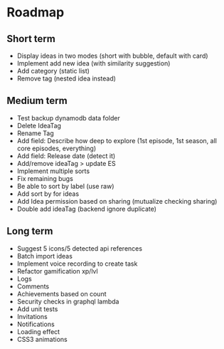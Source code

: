 Roadmap
=======

Short term
----------

- Display ideas in two modes (short with bubble, default with card)
- Implement add new idea (with similarity suggestion)
- Add category (static list)
- Remove tag (nested idea instead)

Medium term
-----------

- Test backup dynamodb data folder
- Delete IdeaTag
- Rename Tag
- Add field: Describe how deep to explore (1st episode, 1st season, all core episodes, everything)
- Add field: Release date (detect it)
- Add/remove ideaTag > update ES
- Implement multiple sorts
- Fix remaining bugs
- Be able to sort by label (use raw)
- Add sort by for ideas
- Add Idea permission based on sharing (mutualize checking sharing)
- Double add ideaTag (backend ignore duplicate)

Long term
---------

- Suggest 5 icons/5 detected api references
- Batch import ideas
- Implement voice recording to create task
- Refactor gamification xp/lvl
- Logs
- Comments
- Achievements based on count
- Security checks in graphql lambda
- Add unit tests
- Invitations
- Notifications
- Loading effect
- CSS3 animations
